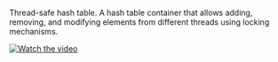 <br> 
Thread-safe hash table. A hash table container that allows adding, removing, and modifying elements from different threads using locking mechanisms.

[![Watch the video](https://i.sstatic.net/Vp2cE.png)](https://youtu.be/vt5fpE0bzSY)
